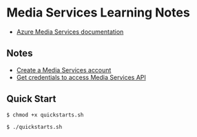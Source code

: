 # Media Services Learning Notes

- [Azure Media Services documentation](https://docs.microsoft.com/zh-tw/azure/media-services/)

## Notes

- [Create a Media Services account](https://docs.microsoft.com/zh-tw/azure/media-services/latest/account-create-how-to?tabs=cli)
- [Get credentials to access Media Services API](https://docs.microsoft.com/zh-tw/azure/media-services/latest/access-api-howto?tabs=portal)

## Quick Start

```bash
$ chmod +x quickstarts.sh

$ ./quickstarts.sh
```
